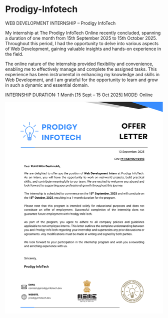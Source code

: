 # Prodigy-Infotech
WEB DEVELOPMENT INTERNSHIP – Prodigy InfoTech

My internship at The Prodigy InfoTech Online recently concluded, spanning a duration of one month from 15th September 2025 to 15th October 2025. Throughout this period, I had the opportunity to delve into various aspects of Web Development, gaining valuable insights and hands-on experience in the field.

The online nature of the internship provided flexibility and convenience, enabling me to effectively manage and complete the assigned tasks. This experience has been instrumental in enhancing my knowledge and skills in Web Development, and I am grateful for the opportunity to learn and grow in such a dynamic and essential domain.

INTERNSHIP DURATION: 1 Month [15 Sept – 15 Oct 2025]
MODE: Online

![image alt](https://github.com/Rohitdeshmukh3/Prodigy-Infotech/blob/d0cc7191807ffd417d0db80daa426a387f35313f/image.png)

